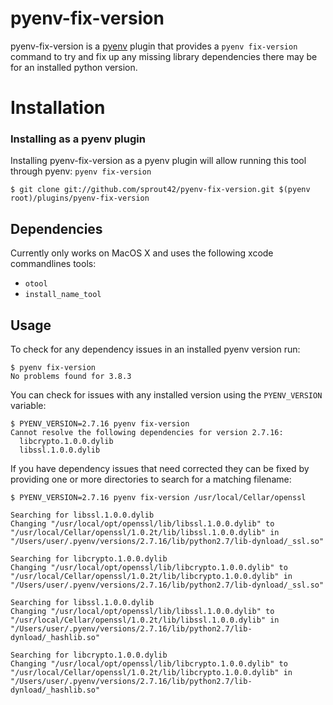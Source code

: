 # pyenv-fix-version

pyenv-fix-version is a [pyenv](https://github.com/pyenv/pyenv) plugin
that provides a `pyenv fix-version` command to try and fix up any missing
library dependencies there may be for an installed python version.

# Installation
### Installing as a pyenv plugin

Installing pyenv-fix-version as a pyenv plugin will allow running this tool
through pyenv: `pyenv fix-version`

```
$ git clone git://github.com/sprout42/pyenv-fix-version.git $(pyenv root)/plugins/pyenv-fix-version
```

## Dependencies

Currently only works on MacOS X and uses the following xcode commandlines tools:
- `otool`
- `install_name_tool`

## Usage

To check for any dependency issues in an installed pyenv version run:

```
$ pyenv fix-version
No problems found for 3.8.3
```

You can check for issues with any installed version using the `PYENV_VERSION`
variable:

```
$ PYENV_VERSION=2.7.16 pyenv fix-version
Cannot resolve the following dependencies for version 2.7.16:
  libcrypto.1.0.0.dylib
  libssl.1.0.0.dylib
```

If you have dependency issues that need corrected they can be fixed by providing
one or more directories to search for a matching filename:

```
$ PYENV_VERSION=2.7.16 pyenv fix-version /usr/local/Cellar/openssl

Searching for libssl.1.0.0.dylib
Changing "/usr/local/opt/openssl/lib/libssl.1.0.0.dylib" to "/usr/local/Cellar/openssl/1.0.2t/lib/libssl.1.0.0.dylib" in "/Users/user/.pyenv/versions/2.7.16/lib/python2.7/lib-dynload/_ssl.so"

Searching for libcrypto.1.0.0.dylib
Changing "/usr/local/opt/openssl/lib/libcrypto.1.0.0.dylib" to "/usr/local/Cellar/openssl/1.0.2t/lib/libcrypto.1.0.0.dylib" in "/Users/user/.pyenv/versions/2.7.16/lib/python2.7/lib-dynload/_ssl.so"

Searching for libssl.1.0.0.dylib
Changing "/usr/local/opt/openssl/lib/libssl.1.0.0.dylib" to "/usr/local/Cellar/openssl/1.0.2t/lib/libssl.1.0.0.dylib" in "/Users/user/.pyenv/versions/2.7.16/lib/python2.7/lib-dynload/_hashlib.so"

Searching for libcrypto.1.0.0.dylib
Changing "/usr/local/opt/openssl/lib/libcrypto.1.0.0.dylib" to "/usr/local/Cellar/openssl/1.0.2t/lib/libcrypto.1.0.0.dylib" in "/Users/user/.pyenv/versions/2.7.16/lib/python2.7/lib-dynload/_hashlib.so"
```

